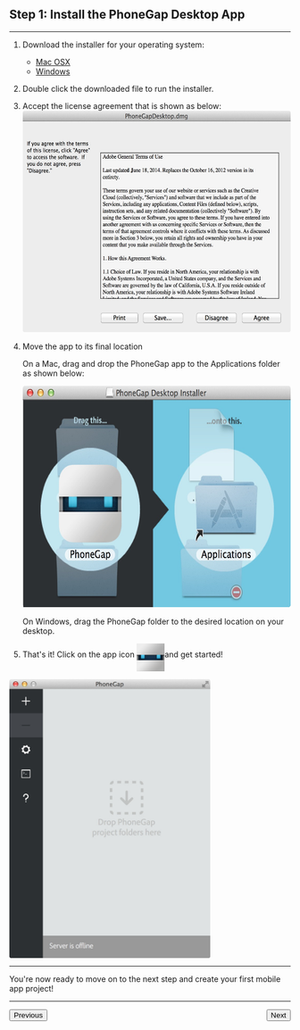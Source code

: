 <link href="../css/styles.css" rel="stylesheet">
<link href="../css/bootstrap.css" rel="stylesheet">

## Step 1: Install the PhoneGap Desktop App
<hr>


1. Download the installer for your operating system:
   	- [Mac OSX](https://github.com/phonegap/phonegap-app-desktop/releases/download/0.1.3/PhoneGapDesktop.dmg)	
   	- [Windows](https://github.com/phonegap/phonegap-app-desktop/releases/download/0.1.3/PhoneGapSetup.exe)
2. Double click the downloaded file to run the installer.
3. Accept the license agreement that is shown as below:<br>
    <img src="../images/license-agreement.jpg" width="500" height="397"/>
	
4. Move the app to its final location

	On a Mac, drag and drop the PhoneGap app to the Applications folder as shown below:

     <img src="../images/drag-to-apps-folder.jpg" width="500" height="397"/>

	On Windows, drag the PhoneGap folder to the desired location on your desktop.
    
5. That's it! Click on the app icon  <img src="../images/dev-app-icon.png" width="50" height="50" align="middle"/>and get started!

  <img src="../images/desktop-app-run.jpg" width="360" height="500" align="middle"/>

<hr>
You're now ready to move on to the next step and create your first mobile app project!
<hr>
<a href="install-guide.html"><button class="btn">Previous</button></a><a href="developer-install.html"><button class="btn" style="float:right">Next</button></a>